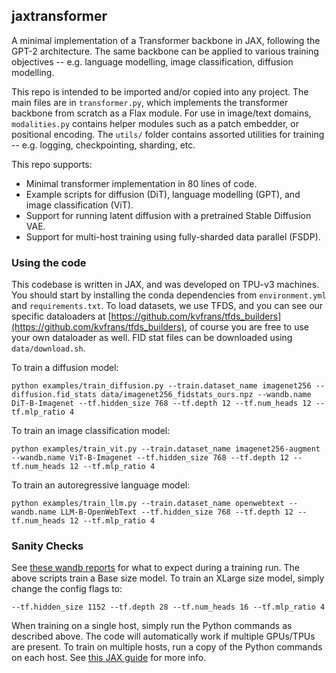 ## jaxtransformer

A minimal implementation of a Transformer backbone in JAX, following the GPT-2 architecture. The same backbone can be applied to various training objectives -- e.g. language modelling, image classification, diffusion modelling.

This repo is intended to be imported and/or copied into any project. The main files are in `transformer.py`, which implements the transformer backbone from scratch as a Flax module. For use in image/text domains, `modalities.py` contains helper modules such as a patch embedder, or positional encoding. The `utils/` folder contains assorted utilities for training -- e.g. logging, checkpointing, sharding, etc.

This repo supports:
- Minimal transformer implementation in 80 lines of code.
- Example scripts for diffusion (DiT), language modelling (GPT), and image classification (ViT).
- Support for running latent diffusion with a pretrained Stable Diffusion VAE.
- Support for multi-host training using fully-sharded data parallel (FSDP).

### Using the code

This codebase is written in JAX, and was developed on TPU-v3 machines. You should start by installing the conda dependencies from `environment.yml` and `requirements.txt`. To load datasets, we use TFDS, and you can see our specific dataloaders at [https://github.com/kvfrans/tfds_builders](https://github.com/kvfrans/tfds_builders), of course you are free to use your own dataloader as well. FID stat files can be downloaded using `data/download.sh`.

To train a diffusion model:
```
python examples/train_diffusion.py --train.dataset_name imagenet256 --diffusion.fid_stats data/imagenet256_fidstats_ours.npz --wandb.name DiT-B-Imagenet --tf.hidden_size 768 --tf.depth 12 --tf.num_heads 12 --tf.mlp_ratio 4
```
To train an image classification model:
```
python examples/train_vit.py --train.dataset_name imagenet256-augment --wandb.name ViT-B-Imagenet --tf.hidden_size 768 --tf.depth 12 --tf.num_heads 12 --tf.mlp_ratio 4
```
To train an autoregressive language model:
```
python examples/train_llm.py --train.dataset_name openwebtext --wandb.name LLM-B-OpenWebText --tf.hidden_size 768 --tf.depth 12 --tf.num_heads 12 --tf.mlp_ratio 4
```
### Sanity Checks

See [these wandb reports](https://api.wandb.ai/links/kvfransmit/i9z7mj58) for what to expect during a training run.
The above scripts train a Base size model. To train an XLarge size model, simply change the config flags to:
```
--tf.hidden_size 1152 --tf.depth 28 --tf.num_heads 16 --tf.mlp_ratio 4
```

When training on a single host, simply run the Python commands as described above. The code will automatically work if multiple GPUs/TPUs are present. To train on multiple hosts, run a copy of the Python commands on each host. See [this JAX guide](https://jax.readthedocs.io/en/latest/multi_process.html) for more info.
